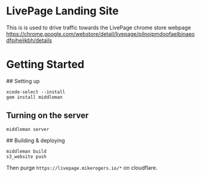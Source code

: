 # LivePage Landing Site

This is is used to drive traffic towards the LivePage chrome store webpage https://chrome.google.com/webstore/detail/livepage/pilnojpmdoofaelbinaeodfpjheijkbh/details

# Getting Started

## Setting up

    xcode-select --install
    gem install middleman

## Turning on the server

    middleman server

## Building & deploying

    middleman build
    s3_website push

Then purge `https://livepage.mikerogers.io/*` on cloudflare.
